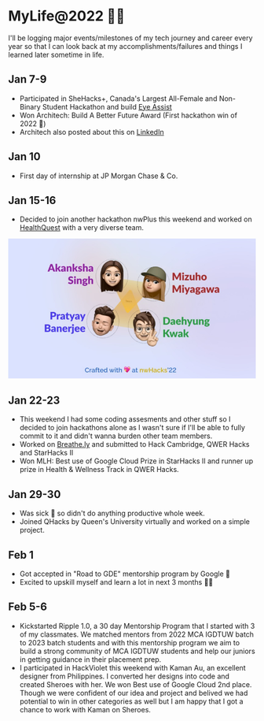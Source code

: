 # MyLife@2022 :woman_technologist:
I'll be logging major events/milestones of my tech journey and career every year so that I can look back at my accomplishments/failures and things I learned later sometime in life.


## Jan 7-9
- Participated in SheHacks+, Canada's Largest All-Female and Non-Binary Student Hackathon and build [Eye Assist](https://devpost.com/software/eye-assist)
- Won Architech: Build A Better Future Award (First hackathon win of 2022 :star_struck:)
- Architech also posted about this on [LinkedIn](https://www.linkedin.com/feed/update/urn:li:activity:6891477616415887360/)

## Jan 10
- First day of internship at JP Morgan Chase & Co. 

## Jan 15-16
- Decided to join another hackathon nwPlus this weekend and worked on [HealthQuest](https://devpost.com/software/healthquest) with a very diverse team.  
<img src="Pictures/nwPlusTeam.jpeg" width="650"/>

## Jan 22-23
- This weekend I had some coding assesments and other stuff so I decided to join hackathons alone as I wasn't sure if I'll be able to fully commit to it and didn't wanna burden other team members.
- Worked on [Breathe.ly](https://devpost.com/software/breathe-ly-xrhmz9) and submitted to Hack Cambridge, QWER Hacks and StarHacks II 
- Won MLH: Best use of Google Cloud Prize in StarHacks II and runner up prize in Health & Wellness Track in QWER Hacks. 

## Jan 29-30
- Was sick 🤒 so didn't do anything productive whole week. 
- Joined QHacks by Queen's University virtually and worked on a simple project.

## Feb 1
- Got accepted in "Road to GDE" mentorship program by Google 🤩 
- Excited to upskill myself and learn a lot in next 3 months 👩‍💻

## Feb 5-6
- Kickstarted Ripple 1.0, a 30 day Mentorship Program that I started with 3 of my classmates. We matched mentors from 2022 MCA IGDTUW batch to 2023 batch students and with this mentorship program we aim to build a strong community of MCA IGDTUW students and help our juniors in getting guidance in their placement prep. 
- I participated in HackViolet this weekend with Kaman Au, an excellent designer from Philippines. I converted her designs into code and created Sheroes with her. We won Best use of Google Cloud 2nd place. Though we were confident of our idea and project and belived we had potential to win in other categories as well but I am happy that I got a chance to work with Kaman on Sheroes. 

